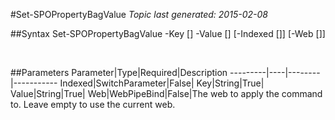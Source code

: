 #Set-SPOPropertyBagValue
*Topic last generated: 2015-02-08*


##Syntax
    Set-SPOPropertyBagValue -Key [<String>] -Value [<String>] [-Indexed [<SwitchParameter>]] [-Web [<WebPipeBind>]]

&nbsp;

##Parameters
Parameter|Type|Required|Description
---------|----|--------|-----------
Indexed|SwitchParameter|False|
Key|String|True|
Value|String|True|
Web|WebPipeBind|False|The web to apply the command to. Leave empty to use the current web.
